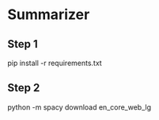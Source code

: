 # Summarizer

## Step 1 ##
pip install -r requirements.txt

## Step 2 ##
python -m spacy download en_core_web_lg
